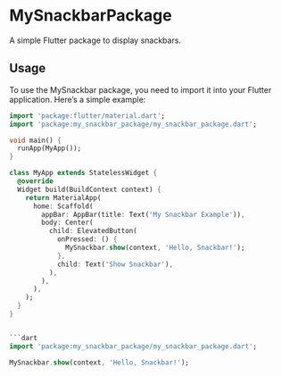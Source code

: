 # MySnackbarPackage

A simple Flutter package to display snackbars.

## Usage

To use the MySnackbar package, you need to import it into your Flutter application. Here’s a simple example:

```dart
import 'package:flutter/material.dart';
import 'package:my_snackbar_package/my_snackbar_package.dart';

void main() {
  runApp(MyApp());
}

class MyApp extends StatelessWidget {
  @override
  Widget build(BuildContext context) {
    return MaterialApp(
      home: Scaffold(
        appBar: AppBar(title: Text('My Snackbar Example')),
        body: Center(
          child: ElevatedButton(
            onPressed: () {
              MySnackbar.show(context, 'Hello, Snackbar!');
            },
            child: Text('Show Snackbar'),
          ),
        ),
      ),
    );
  }
}


```dart
import 'package:my_snackbar_package/my_snackbar_package.dart';

MySnackbar.show(context, 'Hello, Snackbar!');
